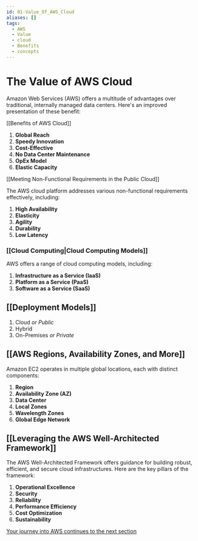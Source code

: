 ```yaml
---
id: 01-Value_Of_AWS_Cloud
aliases: []
tags:
  - AWS
  - Value
  - cloud
  - Benefits
  - concepts
---
```


# The Value of AWS Cloud


Amazon Web Services (AWS) offers a multitude of advantages over traditional, internally managed data centers. Here's an improved presentation of these benefit:

[[Benefits of AWS Cloud]]

1. **Global Reach**
2. **Speedy Innovation**
3. **Cost-Effective**
4. **No Data Center Maintenance**
5. **OpEx Model**
6. **Elastic Capacity**

[[Meeting Non-Functional Requirements in the Public Cloud]]

The AWS cloud platform addresses various non-functional requirements effectively, including:

1. **High Availability**
2. **Elasticity**
3. **Agility**
4. **Durability**
5. **Low Latency**

### [[Cloud Computing|Cloud Computing Models]]

AWS offers a range of cloud computing models, including:

1. **Infrastructure as a Service (IaaS)**
2. **Platform as a Service (PaaS)**
3. **Software as a Service (SaaS)**

## [[Deployment Models]]

1. Cloud *or Public*
2. Hybrid 
3. On-Premises *or Private*

## [[AWS Regions, Availability Zones, and More]]

Amazon EC2 operates in multiple global locations, each with distinct components:

1. **Region**
2. **Availability Zone (AZ)**
3. **Data Center**
4. **Local Zones**
5. **Wavelength Zones**
6. **Global Edge Network**

## [[Leveraging the AWS Well-Architected Framework]]

The AWS Well-Architected Framework offers guidance for building robust, efficient, and secure cloud infrastructures. Here are the key pillars of the framework:

1. **Operational Excellence**
2. **Security**
3. **Reliability**
4. **Performance Efficiency**
5. **Cost Optimization**
6. **Sustainability**

[Your journey into AWS continues to the next section](05-AWS_Core_Services.md)
